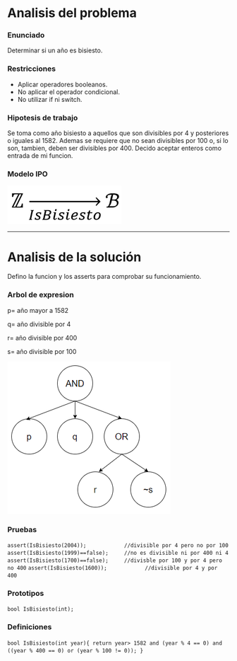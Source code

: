 # Analisis del problema

### Enunciado

Determinar si un año es bisiesto.

### Restricciones

- Aplicar operadores booleanos.
- No aplicar el operador condicional.
- No utilizar if ni switch.

### Hipotesis de trabajo 

Se toma como año bisiesto a aquellos que son divisibles por 4 y posteriores o iguales al 1582. 
Ademas se requiere que no sean divisibles por 100 o, si lo son, tambien, deben ser divisibles por 400.
Decido aceptar enteros como entrada de mi funcion.

### Modelo IPO

![alt text](https://github.com/Izeq78/AED/blob/master/Images/04-Bisiesto/IsBisiesto.png)

---
# Analisis de la solución

Defino la funcion y los asserts para comprobar su funcionamiento.

### Arbol de expresion

p= año mayor a 1582

q= año divisible por 4

r= año divisible por 400

s= año divisible por 100


![alt text](https://github.com/Izeq78/AED/blob/master/Images/04-Bisiesto/Arbol_IsBisiesto.png)

### Pruebas

`assert(IsBisiesto(2004));            //divisible por 4 pero no por 100`
`assert(IsBisiesto(1999)==false);     //no es divisible ni por 400 ni 4`
`assert(IsBisiesto(1700)==false);     //divisble por 100 y por 4 pero no 400`
`assert(IsBisiesto(1600));            //divisible por 4 y por 400`

### Prototipos

`bool IsBisiesto(int);`

### Definiciones

`bool IsBisiesto(int year){
    return year> 1582 and (year % 4 == 0) and ((year % 400 == 0) or (year % 100 != 0));
}`

